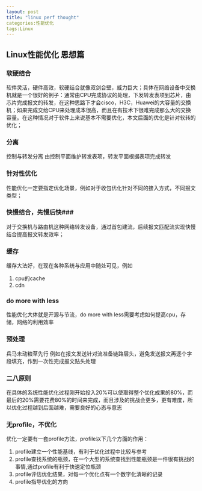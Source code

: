 ```yaml
---
layout: post
title: "linux perf thought"
categories:性能优化
tags:Linux 
---
```


## Linux性能优化 思想篇 ##
###  软硬结合 ###
软件灵活，硬件高效，软硬结合就像双剑合壁，威力巨大；具体在网络设备中交换机就是一个很好的例子：通常由CPU完成协议的处理，下发转发表项到芯片，由芯片完成报文的转发，在这种思路下才会cisco，H3C，Huawei的大容量的交换机；如果完成交给CPU来处理成本很高，而且在有技术下很难完成那么大的交换容量。在这种情况对于软件上来说基本不需要优化，本文后面的优化是针对软转的优化； 
### 分离 ###
控制与转发分离 由控制平面维护转发表项，转发平面根据表项完成转发
### 针对性优化 ###
性能优化一定要指定优化场景，例如对于收包优化针对不同的接入方式，不同报文类型；
### 快慢结合，先慢后快###
对于交换机与路由机这种网络转发设备，通过首包建流，后续报文匹配流实现快慢结合提高报文转发效率；

### 缓存 ###
缓存大法好，在现在各种系统与应用中随处可见，例如
1. cpu的cache 
2. cdn
### do more with less ###
性能优化大体就是开源与节流，do more with less需要考虑如何提高cpu，存储，网络的利用效率

### 预处理 ###
兵马未动粮草先行 例如在报文发送针对流准备链路层头，避免发送报文再逐个字段填充，作到一次性完成报文贴头处理
### 二八原则 ###
在具体的系统性能优化过程刚开始投入20%可以使取得整个优化成果的80%，而最后的20%需要花费80%的时间来完成，而且涉及的挑战会更多，更有难度，所以优化过程越到后面越难，需要良好的心态与意志
### 无profile，不优化 ###
优化一定要有一套profile方法，profile以下几个方面的作用：

1. profile建立一个性能基线，有利于优化过程中比较与参考
2. profile查找系统的瓶颈，在一个大型的系统查找到性能瓶颈是一件很有挑战的事情,通过profile有利于快速定位瓶颈
3. profile评估优化结果，对每一个优化点有一个数字化清晰的记录
4. profile指导优化的方向





